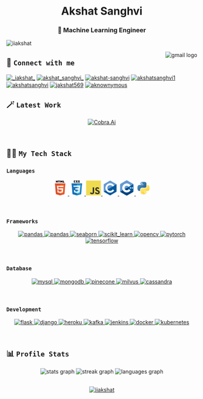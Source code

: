 
<h1 align="center">Akshat Sanghvi</h1>
<h3 align="center">🤖 Machine Learning Engineer </h3>

<p align="left"> <img src="https://komarev.com/ghpvc/?username=iiakshat&label=Profile%20views&color=0e75b6&style=flat" alt="iiakshat" /> </p>
<a href="jakshat569@gmail.com" target="blank"> <img align="right" src="https://img.shields.io/static/v1?message=Gmail&logo=gmail&label=&color=D14836&logoColor=white&labelColor=&style=for-the-badge" height="35" alt="gmail logo" /></a>
  
## 🐧 ` Connect with me `

<p align="left" style="display:inline">
<a href="https://instagram.com/_iakshat_" target="blank"><img align="center" src="https://raw.githubusercontent.com/rahuldkjain/github-profile-readme-generator/master/src/images/icons/Social/instagram.svg" alt="_iakshat_" height="30" width="40" /></a>
<a href="https://twitter.com/akshat_sanghvi_" target="blank"><img align="center" src="https://raw.githubusercontent.com/rahuldkjain/github-profile-readme-generator/master/src/images/icons/Social/twitter.svg" alt="akshat_sanghvi_" height="30" width="40" /></a>
<a href="https://linkedin.com/in/akshat-sanghvi" target="blank"><img align="center" src="https://raw.githubusercontent.com/rahuldkjain/github-profile-readme-generator/master/src/images/icons/Social/linked-in-alt.svg" alt="akshat-sanghvi" height="30" width="40" /></a>
<a href="https://kaggle.com/akshatsanghvi1" target="blank"><img align="center" src="https://raw.githubusercontent.com/rahuldkjain/github-profile-readme-generator/master/src/images/icons/Social/kaggle.svg" alt="akshatsanghvi1" height="30" width="40" /></a>
<a href="https://huggingface.co/akshatsanghvi" target="blank"><img align="center" src="https://www.iconbolt.com/iconsets/fluent-emoji-flat/hugging-face.svg" alt="akshatsanghvi" height="35" width="40" /></a>
<a href="https://www.hackerrank.com/jakshat569" target="blank"><img align="center" src="https://raw.githubusercontent.com/rahuldkjain/github-profile-readme-generator/master/src/images/icons/Social/hackerrank.svg" alt="jakshat569" height="30" width="40" /></a>
<a href="https://www.leetcode.com/aknownymous" target="blank"><img align="center" src="https://raw.githubusercontent.com/rahuldkjain/github-profile-readme-generator/master/src/images/icons/Social/leet-code.svg" alt="aknownymous" height="30" width="40" /></a>
</p>

</br>

## 🪄 ` Latest Work `
  
<div align="center">
  
[![Cobra.Ai](https://github-readme-stats.vercel.app/api/pin/?username=iiakshat&repo=cobra.ai&theme=graywhite&show_owner=true)](https://github.com/iiakshat/cobra.ai)

</div>


</br>

## 🧑‍💻 ` My Tech Stack `
### `Languages` 
<p align="center">
  <a href="https://www.w3.org/html/" target="_blank" rel="noreferrer"> <img src="https://raw.githubusercontent.com/devicons/devicon/master/icons/html5/html5-original-wordmark.svg" alt="html5" width="40" height="40"/> </a> 
  <a href="https://www.w3schools.com/css/" target="_blank" rel="noreferrer"> <img src="https://raw.githubusercontent.com/devicons/devicon/master/icons/css3/css3-original-wordmark.svg" alt="css3" width="40" height="40"/> </a> 
  <a href="https://developer.mozilla.org/en-US/docs/Web/JavaScript" target="_blank" rel="noreferrer"> <img src="https://raw.githubusercontent.com/devicons/devicon/master/icons/javascript/javascript-original.svg" alt="javascript" width="40" height="40"/> </a> 
  <a href="https://www.cprogramming.com/" target="_blank" rel="noreferrer"> <img src="https://raw.githubusercontent.com/devicons/devicon/master/icons/c/c-original.svg" alt="c" width="40" height="40"/> </a> 
  <a href="https://www.w3schools.com/cpp/" target="_blank" rel="noreferrer"> <img src="https://raw.githubusercontent.com/devicons/devicon/master/icons/cplusplus/cplusplus-original.svg" alt="cplusplus" width="40" height="40"/> </a>
  <a href="https://www.python.org" target="_blank" rel="noreferrer"> <img src="https://raw.githubusercontent.com/devicons/devicon/master/icons/python/python-original.svg" alt="python" width="40" height="40"/> </a> 
</p>

</br>

### `Frameworks`
<p align="center">
  <a href="https://pandas.pydata.org/" target="_blank" rel="noreferrer"> <img src="https://cdn.jsdelivr.net/gh/devicons/devicon/icons/pandas/pandas-original.svg" alt="pandas" width="40" height="40"/> </a> 
  <a href="https://numpy.pydata.org/" target="_blank" rel="noreferrer"> <img src="https://cdn.jsdelivr.net/gh/devicons/devicon/icons/numpy/numpy-original.svg" alt="pandas" width="40" height="40"/> </a> 
  <a href="https://seaborn.pydata.org/" target="_blank" rel="noreferrer"> <img src="https://seaborn.pydata.org/_images/logo-mark-lightbg.svg" alt="seaborn" width="40" height="40"/> </a> 
  <a href="https://scikit-learn.org/" target="_blank" rel="noreferrer"> <img src="https://upload.wikimedia.org/wikipedia/commons/0/05/Scikit_learn_logo_small.svg" alt="scikit_learn" width="40" height="40"/> </a> 
  <a href="https://opencv.org/" target="_blank" rel="noreferrer"> <img src="https://cdn.jsdelivr.net/gh/devicons/devicon/icons/opencv/opencv-original.svg" alt="opencv" width="40" height="40"/> </a>
  <a href="https://pytorch.org/" target="_blank" rel="noreferrer"> <img src="https://cdn.jsdelivr.net/gh/devicons/devicon/icons/pytorch/pytorch-original.svg" alt="pytorch" width="40" height="40"/> </a>
  <a href="https://www.tensorflow.org" target="_blank" rel="noreferrer"> <img src="https://cdn.jsdelivr.net/gh/devicons/devicon/icons/tensorflow/tensorflow-original.svg" alt="tensorflow" width="40" height="40"/> </a> </p>

</br>

### `Database`
<p align="center"> 
  <a href="https://www.mysql.com/" target="_blank" rel="noreferrer"> <img src="https://th.bing.com/th/id/OIP.CXs0mrHXjBV0TDqJ_0V5OQHaHa?rs=1&pid=ImgDetMain" alt="mysql" width="45" height="45"/> </a>
  <a href="https://www.mongodb.com/" target="_blank" rel="noreferrer"> <img src="https://skillicons.dev/icons?i=mongodb" alt="mongodb" width="40" height="40"/> </a> 
  <a href="https://www.pinecone.io/" target="_blank" rel="noreferrer"> <img src="https://d1muf25xaso8hp.cloudfront.net/https://meta-l.cdn.bubble.io/f1679157815668x357855949495047500/io6cC6vZ_400x400.png?w=&h=&auto=compress&dpr=1&fit=max" alt="pinecone" width="43" height="43"/> </a>
  <a href="https://milvus.io/" target="_blank" rel="noreferrer"> <img src="https://th.bing.com/th/id/OIP.8qrwCdAAscEPjuSqT9pHuwAAAA?rs=1&pid=ImgDetMain" alt="milvus" width="46" height="45"/> </a> 
  <a href="https://cassandra.apache.org/" target="_blank" rel="noreferrer"> <img src="https://skillicons.dev/icons?i=cassandra" alt="cassandra" width="40" height="40"/> </a> 
   </p>

</br>

### `Development`
<p align="center"> 
  <a href="https://flask.palletsprojects.com/" target="_blank" rel="noreferrer"> <img src="https://skillicons.dev/icons?i=flask" alt="flask" width="40" height="40"/> </a> 
<a href="https://www.djangoproject.com/" target="_blank" rel="noreferrer"> <img src="https://skillicons.dev/icons?i=django" alt="django" width="40" height="40"/> </a> 
  <a href="https://heroku.com" target="_blank" rel="noreferrer"> <img src="https://skillicons.dev/icons?i=heroku" alt="heroku" width="40" height="40"/> </a> 
  <a href="https://kafka.apache.org/" target="_blank" rel="noreferrer"> <img src="https://skillicons.dev/icons?i=kafka" alt="kafka" width="40" height="40"/> </a>
  <a href="https://www.jenkins.io" target="_blank" rel="noreferrer"> <img src="https://skillicons.dev/icons?i=jenkins" alt="jenkins" width="40" height="40"/> </a> 
  <a href="https://www.docker.com/" target="_blank" rel="noreferrer"> <img src="https://cdn.jsdelivr.net/gh/devicons/devicon/icons/docker/docker-original.svg" alt="docker" width="40" height="40"/> </a> 
  <a href="https://kubernetes.io" target="_blank" rel="noreferrer"> <img src="https://cdn.jsdelivr.net/gh/devicons/devicon/icons/kubernetes/kubernetes-plain.svg" alt="kubernetes" width="40" height="40"/> </a> 
</p>


</br>

## 📊 ` Profile Stats `

<div align="center">
  <img src="https://github-readme-stats.vercel.app/api?username=iiakshat&hide_title=false&hide_rank=false&show_icons=true&include_all_commits=true&count_private=true&disable_animations=false&theme=graywhite&locale=en&hide_border=false" height="150" alt="stats graph"  />
  <img src="https://streak-stats.demolab.com?user=iiakshat&locale=en&mode=daily&theme=graywhite&hide_border=false&border_radius=5" height="150" alt="streak graph"  />
  <img src="https://github-readme-stats.vercel.app/api/top-langs?username=iiakshat&locale=en&hide_title=false&layout=compact&card_width=320&langs_count=5&theme=graywhite&hide_border=false" height="150" alt="languages graph"  />
</br>
</br>
  <p align="center"> <a href="https://github.com/ryo-ma/github-profile-trophy"><img src="https://github-profile-trophy.vercel.app/?username=iiakshat" alt="iiakshat" /></a> </p>
</div>
